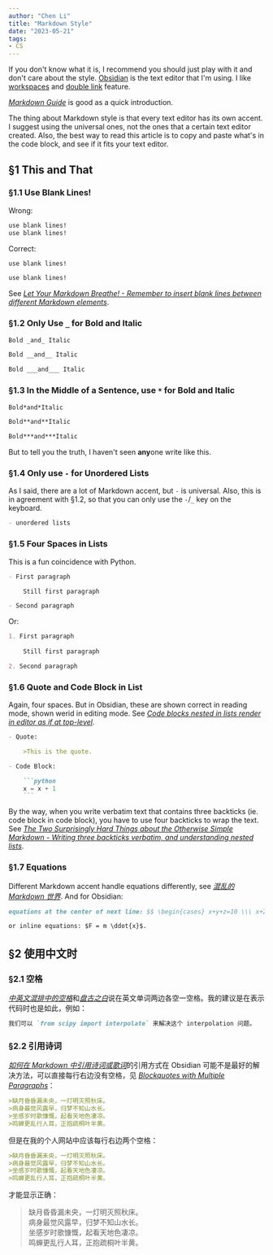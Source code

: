 ```yaml
---
author: "Chen Li"
title: "Markdown Style"
date: "2023-05-21"
tags: 
- CS
---
```


If you don't know what it is, I recommend you should just play with it and don't care about the style. [Obsidian](https://obsidian.md/) is the text editor that I'm using. I like [workspaces](https://help.obsidian.md/Plugins/Workspaces) and [double link](https://help.obsidian.md/Getting+started/Link+notes) feature.

[_Markdown Guide_](https://www.markdownguide.org/) is good as a quick introduction.

The thing about Markdown style is that every text editor has its own accent. I suggest using the universal ones, not the ones that a certain text editor created. Also, the best way to read this article is to copy and paste what's in the code block, and see if it fits your text editor.

## §1 This and That

### §1.1 Use Blank Lines!

Wrong:

```Markdown
use blank lines!
use blank lines!
```

Correct:

```Markdown
use blank lines!

use blank lines!
```

See [_Let Your Markdown Breathe! - Remember to insert blank lines between different Markdown elements_](https://yihui.org/en/2021/06/markdown-breath/).

### §1.2 Only Use `_` for Bold and Italic

```Markdown
Bold _and_ Italic

Bold __and__ Italic

Bold ___and___ Italic
```

### §1.3 In the Middle of a Sentence, use `*` for Bold and Italic

```Markdown
Bold*and*Italic

Bold**and**Italic

Bold***and***Italic
```

But to tell you the truth, I haven't seen **any**one write like this.

### §1.4 Only use `-` for Unordered Lists

As I said, there are a lot of Markdown accent, but `-` is universal. Also, this is in agreement with §1.2, so that you can only use the `-`/`_` key on the keyboard.

```Markdown
- unordered lists
```

### §1.5 Four Spaces in Lists

This is a fun coincidence with Python.

```Markdown
- First paragraph

    Still first paragraph

- Second paragraph
```

Or:

```Markdown
1. First paragraph
 
	Still first paragraph

2. Second paragraph
```

### §1.6 Quote and Code Block in List

Again, four spaces. But in Obsidian, these are shown correct in reading mode, shown werid in editing mode. See [_Code blocks nested in lists render in editor as if at top-level_](https://forum.obsidian.md/t/code-blocks-nested-in-lists-render-in-editor-as-if-at-top-level/870/10).

```Markdown
- Quote:

    >This is the quote.
```

````Markdown
- Code Block:

    ```python
    x = x + 1
    ```
````

By the way, when you write verbatim text that contains three backticks (ie. code block in code block), you have to use four backticks to wrap the text. See [_The Two Surprisingly Hard Things about the Otherwise Simple Markdown - Writing three backticks verbatim, and understanding nested lists_](https://yihui.org/en/2018/11/hard-markdown/).

### §1.7 Equations

Different Markdown accent handle equations differently, see [_混乱的 Markdown 世界_](https://yihui.org/cn/2017/08/markdown-flavors/). And for Obsidian:

```Markdown
equations at the center of next line: $$ \begin{cases} x+y+z=10 \\\ x+2y+3z=20 \\\ x+4y+5z=30 \end{cases} \tag{1}$$, where $x$ is ...

or inline equations: $F = m \ddot{x}$.
```

## §2 使用中文时

### §2.1 空格

[_中英文混排中的空格_](https://yihui.org/cn/2017/04/space)和[_盘古之白_](https://yihui.org/cn/2017/05/pangu/)说在英文单词两边各空一空格。我的建议是在表示代码时也是如此，例如：

```Markdown
我们可以 `from scipy import interpolate` 来解决这个 interpolation 问题。
```

### §2.2 引用诗词

[_如何在 Markdown 中引用诗词或歌词_](https://yihui.org/cn/2018/07/quote-poem/)的引用方式在 Obsidian 可能不是最好的解决方法，可以直接每行右边没有空格，见 [_Blockquotes with Multiple Paragraphs_](https://www.markdownguide.org/basic-syntax/#blockquotes-with-multiple-paragraphs)：

```Markdown
>缺月昏昏漏未央，一灯明灭照秋床。
>病身最觉风露早，归梦不知山水长。
>坐感岁时歌慷慨，起看天地色凄凉。
>鸣蝉更乱行人耳，正抱疏桐叶半黄。
```

但是在我的个人网站中应该每行右边两个空格：

```Markdown
>缺月昏昏漏未央，一灯明灭照秋床。  
>病身最觉风露早，归梦不知山水长。  
>坐感岁时歌慷慨，起看天地色凄凉。  
>鸣蝉更乱行人耳，正抱疏桐叶半黄。  
```

才能显示正确：

>缺月昏昏漏未央，一灯明灭照秋床。  
>病身最觉风露早，归梦不知山水长。  
>坐感岁时歌慷慨，起看天地色凄凉。  
>鸣蝉更乱行人耳，正抱疏桐叶半黄。  

